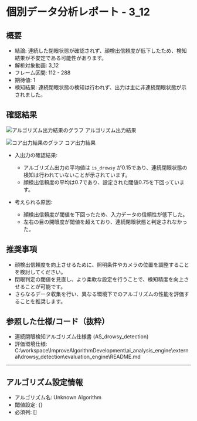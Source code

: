 # 個別データ分析レポート - 3_12

## 概要

- 結論: 連続した閉眼状態が確認されず、顔検出信頼度が低下したため、検知結果が不安定である可能性があります。
- 解析対象動画: 3_12
- フレーム区間: 112 - 288
- 期待値: 1
- 検知結果: 連続閉眼状態の検知は行われず、出力は主に非連続閉眼状態が示されました。

## 確認結果

![アルゴリズム出力結果のグラフ](../images/3_12/core_output_plot.png)
アルゴリズム出力結果

![コア出力結果のグラフ](../images/3_12/core_output_plot.png)
コア出力結果

- 入出力の確認結果: 
  - アルゴリズム出力の平均値は `is_drowsy` が0.15であり、連続閉眼状態の検知は行われていないことが示されています。
  - 顔検出信頼度の平均は0.7であり、設定された閾値0.75を下回っています。

- 考えられる原因:
  - 顔検出信頼度が閾値を下回ったため、入力データの信頼性が低下した。
  - 左右の目の開眼度が閾値を超えており、連続閉眼状態と判定されなかった。

## 推奨事項

- 顔検出信頼度を向上させるために、照明条件やカメラの位置を調整することを検討してください。
- 閉眼判定の閾値を見直し、より柔軟な設定を行うことで、検知精度を向上させることが可能です。
- さらなるデータ収集を行い、異なる環境下でのアルゴリズムの性能を評価することを推奨します。

## 参照した仕様/コード（抜粋）
- 連続閉眼検知アルゴリズム仕様書 (AS_drowsy_detection)
- 評価環境仕様: C:\workspace\ImproveAlgorithmDevelopment\ai_analysis_engine\external\drowsy_detection\evaluation_engine\README.md

---

## アルゴリズム設定情報
- アルゴリズム名: Unknown Algorithm
- 閾値設定: {}
- 必須列: []
